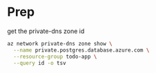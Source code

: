 # Prep

get the private-dns zone id

```bash
az network private-dns zone show \
  --name private.postgres.database.azure.com \
  --resource-group todo-app \
  --query id -o tsv
```
